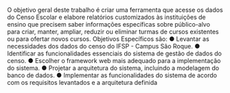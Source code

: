 O objetivo geral deste trabalho é criar uma ferramenta que acesse os dados do Censo
Escolar e elabore relatórios customizados às instituições de ensino que precisem saber
informações específicas sobre público-alvo para criar, manter, ampliar, reduzir ou eliminar
turmas de cursos existentes ou para ofertar novos cursos.
Objetivos Específicos são:
● Levantar as necessidades dos dados do censo do IFSP - Campus São Roque.
● Identificar as funcionalidades essenciais do sistema de gestão de dados do censo.
● Escolher o framework web mais adequado para a implementação do sistema.
● Projetar a arquitetura do sistema, incluindo a modelagem do banco de dados.
● Implementar as funcionalidades do sistema de acordo com os requisitos
levantados e a arquitetura definida
